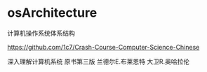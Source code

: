 # osArchitecture
计算机操作系统体系结构


https://github.com/1c7/Crash-Course-Computer-Science-Chinese

深入理解计算机系统 原书第三版  兰德尔E.布莱恩特  大卫R.奥哈拉伦

